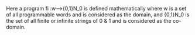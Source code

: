Here  a program fi :w⟶{0,1}N_0 is defined mathematically where w is a set of all programmable words and is considered as the domain, and {0,1}N_0 is the set of all finite or infinite strings of 0 & 1  and is considered as the co-domain.
